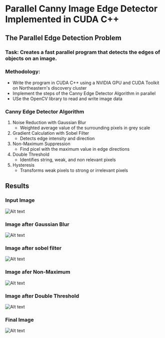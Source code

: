 # Parallel Canny Image Edge Detector Implemented in CUDA C++

## The Parallel Edge Detection Problem
### Task: Creates a fast parallel program that detects the edges of objects on an image.
### Methodology:
  - Write the program in CUDA C++ using a NVIDIA GPU and CUDA Toolkit on Northeastern's discovery cluster
  - Implement the steps of the Canny Edge Detector Algorithm in parallel
  - USe the OpenCV library to read and write image data

### Canny Edge Detector Algorithm
1. Noise Reduction with Gaussian Blur
   - Weighted average value of the surrounding pixels in grey scale
2. Gradient Calculation with Sobel Filter
   - Detects edge intensity and direction
3. Non-Maximum Suppression
   - Find picel with the maximum value in edge directions
4. Double Threshold
   - Identifies string, weak, and non relevant pixels
5. Hysteresis
   - Transforms weak pixels to strong or irrelevant pixels

## Results
### Input Image
![Alt text](Input-Images/input_rdj.jpg)

### Image after Gaussian Blur
![Alt text](Output-Images/output_blur_average.jpg)

### Image after sobel filter
![Alt text](Output-Images/output_sobel_with_avg_blur.jpg)

### Image afer Non-Maximum 
![Alt text](Output-Images/output_nms_with_avg_blur.jpg)

### Image after Double Threshold
![Alt text](Output-Images/)

### Final Image
![Alt text](Output-Images/output_rdj.jpg)

